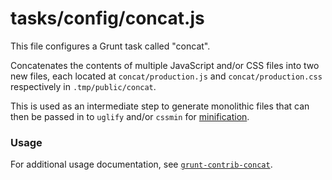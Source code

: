 # tasks/config/concat.js

This file configures a Grunt task called "concat".

Concatenates the contents of multiple JavaScript and/or CSS files into two new files, each located at `concat/production.js` and `concat/production.css` respectively in `.tmp/public/concat`.

This is used as an intermediate step to generate monolithic files that can then be passed in to `uglify` and/or `cssmin` for [minification](https://en.wikipedia.org/wiki/Minification_(programming)).


### Usage

For additional usage documentation, see [`grunt-contrib-concat`](https://npmjs.com/package/grunt-contrib-concat).


<docmeta name="displayName" value="concat.js">
